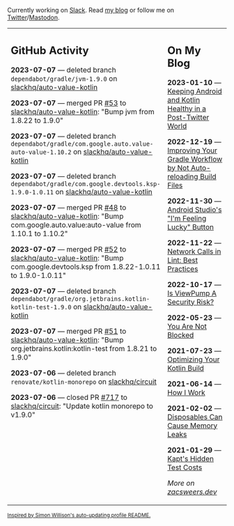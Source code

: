 Currently working on [Slack](https://slack.com/). Read [my blog](https://zacsweers.dev/) or follow me on [Twitter](https://twitter.com/ZacSweers)/[Mastodon](https://hachyderm.io/@ZacSweers).

<table><tr><td valign="top" width="60%">

## GitHub Activity
<!-- githubActivity starts -->
**2023-07-07** — deleted branch `dependabot/gradle/jvm-1.9.0` on [slackhq/auto-value-kotlin](https://github.com/slackhq/auto-value-kotlin)

**2023-07-07** — merged PR [#53](https://github.com/slackhq/auto-value-kotlin/pull/53) to [slackhq/auto-value-kotlin](https://github.com/slackhq/auto-value-kotlin): "Bump jvm from 1.8.22 to 1.9.0"

**2023-07-07** — deleted branch `dependabot/gradle/com.google.auto.value-auto-value-1.10.2` on [slackhq/auto-value-kotlin](https://github.com/slackhq/auto-value-kotlin)

**2023-07-07** — deleted branch `dependabot/gradle/com.google.devtools.ksp-1.9.0-1.0.11` on [slackhq/auto-value-kotlin](https://github.com/slackhq/auto-value-kotlin)

**2023-07-07** — merged PR [#48](https://github.com/slackhq/auto-value-kotlin/pull/48) to [slackhq/auto-value-kotlin](https://github.com/slackhq/auto-value-kotlin): "Bump com.google.auto.value:auto-value from 1.10.1 to 1.10.2"

**2023-07-07** — merged PR [#52](https://github.com/slackhq/auto-value-kotlin/pull/52) to [slackhq/auto-value-kotlin](https://github.com/slackhq/auto-value-kotlin): "Bump com.google.devtools.ksp from 1.8.22-1.0.11 to 1.9.0-1.0.11"

**2023-07-07** — deleted branch `dependabot/gradle/org.jetbrains.kotlin-kotlin-test-1.9.0` on [slackhq/auto-value-kotlin](https://github.com/slackhq/auto-value-kotlin)

**2023-07-07** — merged PR [#51](https://github.com/slackhq/auto-value-kotlin/pull/51) to [slackhq/auto-value-kotlin](https://github.com/slackhq/auto-value-kotlin): "Bump org.jetbrains.kotlin:kotlin-test from 1.8.21 to 1.9.0"

**2023-07-06** — deleted branch `renovate/kotlin-monorepo` on [slackhq/circuit](https://github.com/slackhq/circuit)

**2023-07-06** — closed PR [#717](https://github.com/slackhq/circuit/pull/717) to [slackhq/circuit](https://github.com/slackhq/circuit): "Update kotlin monorepo to v1.9.0"
<!-- githubActivity ends -->
</td><td valign="top" width="40%">

## On My Blog
<!-- blog starts -->
**2023-01-10** — [Keeping Android and Kotlin Healthy in a Post-Twitter World](https://www.zacsweers.dev/keeping-android-healthy/)

**2022-12-19** — [Improving Your Gradle Workflow by Not Auto-reloading Build Files](https://www.zacsweers.dev/improving-your-workflow-by-not-auto-reloading-build-files/)

**2022-11-30** — [Android Studio's "I'm Feeling Lucky" Button](https://www.zacsweers.dev/android-studios-im-feeling-lucky-button/)

**2022-11-22** — [Network Calls in Lint: Best Practices](https://www.zacsweers.dev/network-calls-in-lint-best-practices/)

**2022-10-17** — [Is ViewPump A Security Risk?](https://www.zacsweers.dev/is-viewpump-a-security-risk/)

**2022-05-23** — [You Are Not Blocked](https://www.zacsweers.dev/you-are-not-blocked/)

**2021-07-23** — [Optimizing Your Kotlin Build](https://www.zacsweers.dev/optimizing-your-kotlin-build/)

**2021-06-14** — [How I Work](https://www.zacsweers.dev/how-i-work/)

**2021-02-02** — [Disposables Can Cause Memory Leaks](https://www.zacsweers.dev/disposables-can-cause-memory-leaks/)

**2021-01-29** — [Kapt's Hidden Test Costs](https://www.zacsweers.dev/kapts-hidden-test-costs/)
<!-- blog ends -->
_More on [zacsweers.dev](https://zacsweers.dev/)_
</td></tr></table>

<sub><a href="https://simonwillison.net/2020/Jul/10/self-updating-profile-readme/">Inspired by Simon Willison's auto-updating profile README.</a></sub>